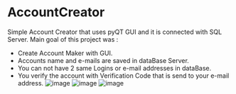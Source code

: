 # AccountCreator
Simple Account Creator that uses pyQT GUI and it is connected with SQL Server.
Main goal of this project was : 
- Create Account Maker with GUI.
- Accounts name and e-mails are saved in dataBase Server.
- You can not have 2 same Logins or e-mail addresses in dataBase.
- You verify the account with Verification Code that is send to your e-mail address.
![image](https://github.com/wojtas99/AccountCreator/assets/104061941/88feacde-da05-4e33-a7cc-386993ffd194)
![image](https://github.com/wojtas99/AccountCreator/assets/104061941/a505f62e-e143-4daf-a842-7fe11efb2e5d)
![image](https://github.com/wojtas99/AccountCreator/assets/104061941/ef726069-45af-4244-85c7-ab00e18ef451)



  



